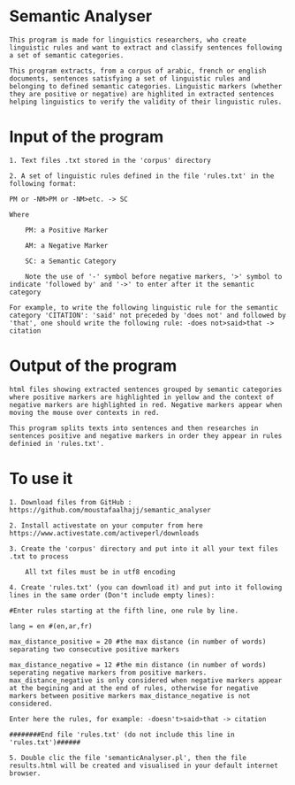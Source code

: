 # Semantic Analyser
    This program is made for linguistics researchers, who create linguistic rules and want to extract and classify sentences following a set of semantic categories.

    This program extracts, from a corpus of arabic, french or english documents, sentences satisfying a set of linguistic rules and belonging to defined semantic categories. Linguistic markers (whether they are positive or negative) are highlited in extracted sentences helping linguistics to verify the validity of their linguistic rules. 

# Input of the program

    1. Text files .txt stored in the 'corpus' directory

    2. A set of linguistic rules defined in the file 'rules.txt' in the following format:

    PM or -NM>PM or -NM>etc. -> SC

    Where 

        PM: a Positive Marker

        AM: a Negative Marker

        SC: a Semantic Category

        Note the use of '-' symbol before negative markers, '>' symbol to indicate 'followed by' and '->' to enter after it the semantic category

    For example, to write the following linguistic rule for the semantic category 'CITATION': 'said' not preceded by 'does not' and followed by 'that', one should write the following rule: -does not>said>that -> citation

# Output of the program

    html files showing extracted sentences grouped by semantic categories where positive markers are highlighted in yellow and the context of negative markers are highlighted in red. Negative markers appear when moving the mouse over contexts in red.

    This program splits texts into sentences and then researches in sentences positive and negative markers in order they appear in rules definied in 'rules.txt'.

# To use it

    1. Download files from GitHub : https://github.com/moustafaalhajj/semantic_analyser

    2. Install activestate on your computer from here https://www.activestate.com/activeperl/downloads

    3. Create the 'corpus' directory and put into it all your text files .txt to process

        All txt files must be in utf8 encoding

    4. Create 'rules.txt' (you can download it) and put into it following lines in the same order (Don't include empty lines):

    #Enter rules starting at the fifth line, one rule by line.

    lang = en #(en,ar,fr)

    max_distance_positive = 20 #the max distance (in number of words) separating two consecutive positive markers

    max_distance_negative = 12 #the min distance (in number of words) seperating negative markers from positive markers. max_distance_negative is only considered when negative markers appear at the begining and at the end of rules, otherwise for negative markers between positive markers max_distance_negative is not considered.

    Enter here the rules, for example: -doesn't>said>that -> citation

    ########End file 'rules.txt' (do not include this line in 'rules.txt')######

    5. Double clic the file 'semanticAnalyser.pl', then the file results.html will be created and visualised in your default internet browser.
